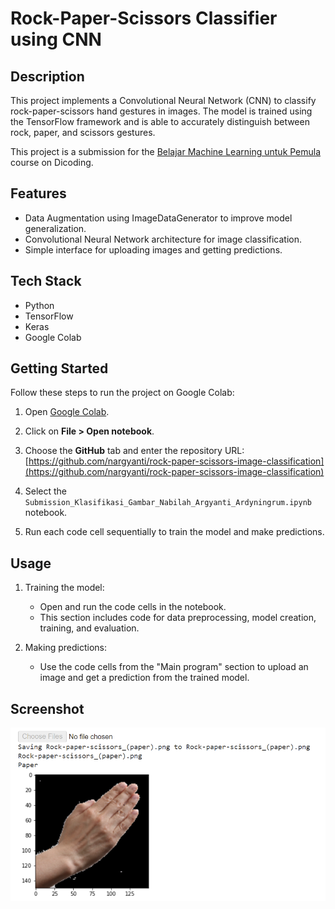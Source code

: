 # Rock-Paper-Scissors Classifier using CNN

## Description

This project implements a Convolutional Neural Network (CNN) to classify rock-paper-scissors hand gestures in images. The model is trained using the TensorFlow framework and is able to accurately distinguish between rock, paper, and scissors gestures.

This project is a submission for the [Belajar Machine Learning untuk Pemula](https://www.dicoding.com/academies/184) course on Dicoding.

## Features

- Data Augmentation using ImageDataGenerator to improve model generalization.
- Convolutional Neural Network architecture for image classification.
- Simple interface for uploading images and getting predictions.

## Tech Stack

- Python
- TensorFlow
- Keras
- Google Colab

## Getting Started

Follow these steps to run the project on Google Colab:

1. Open [Google Colab](https://colab.research.google.com/).

2. Click on **File > Open notebook**.

3. Choose the **GitHub** tab and enter the repository URL: [https://github.com/nargyanti/rock-paper-scissors-image-classification](https://github.com/nargyanti/rock-paper-scissors-image-classification)

4. Select the `Submission_Klasifikasi_Gambar_Nabilah_Argyanti_Ardyningrum.ipynb` notebook.

5. Run each code cell sequentially to train the model and make predictions.

## Usage

1. Training the model:

    - Open and run the code cells in the notebook.
    - This section includes code for data preprocessing, model creation, training, and evaluation.

2. Making predictions:

    - Use the code cells from the "Main program" section to upload an image and get a prediction from the trained model.

## Screenshot

![Main program](assets/main-program.png)
